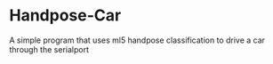 # Handpose-Car
A simple program that uses ml5 handpose classification to drive a car through the serialport

